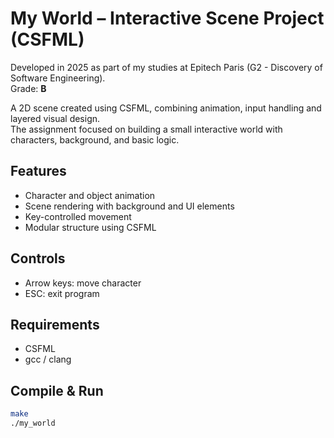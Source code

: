 # My World – Interactive Scene Project (CSFML)

Developed in 2025 as part of my studies at Epitech Paris (G2 - Discovery of Software Engineering).  
Grade: **B**

A 2D scene created using CSFML, combining animation, input handling and layered visual design.  
The assignment focused on building a small interactive world with characters, background, and basic logic.

## Features
- Character and object animation
- Scene rendering with background and UI elements
- Key-controlled movement
- Modular structure using CSFML

## Controls
- Arrow keys: move character
- ESC: exit program

## Requirements
- CSFML
- gcc / clang

## Compile & Run
```bash
make
./my_world

